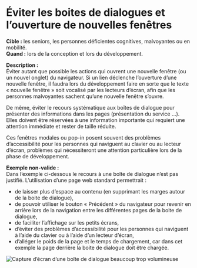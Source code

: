 # Éviter les boites de dialogues et l’ouverture de nouvelles fenêtres

<script>$(document).ready(function () {
    setBreadcrumb([
        {"label":"Critères incontournables", "url": "./incontournables.html"},
        {"label":"Éviter les boites de dialogues et l’ouverture de nouvelles fenêtres"}
    ]);
});</script>

<span data-menuitem="incontournables"></span>

**Cible&nbsp;:** les seniors, les personnes déficientes cognitives, malvoyantes ou en mobilité.  
**Quand&nbsp;:** lors de la conception et lors du développement.

**Description&nbsp;:**  
Éviter autant que possible les actions qui ouvrent une nouvelle fenêtre (ou un nouvel onglet) du navigateur. Si un lien déclenche l’ouverture d’une nouvelle fenêtre, il faudra lors du développement faire en sorte que le texte «&nbsp;nouvelle fenêtre&nbsp;» soit vocalisé par les lecteurs d’écran, afin que les personnes malvoyantes sachent qu’une nouvelle fenêtre s’ouvre.

De même, éviter le recours systématique aux boîtes de dialogue pour présenter des informations dans les pages (présentation du service …). Elles doivent être réservées à une information importante qui requiert une attention immédiate et rester de taille réduite.

Ces fenêtres modales ou pop-in posent souvent des problèmes d’accessibilité pour les personnes qui naviguent au clavier ou au lecteur d’écran, problèmes qui nécessiteront une attention particulière lors de la phase de développement.

**Exemple non-valide&nbsp;:**  
Dans l’exemple ci-dessous le recours à une boîte de dialogue n’est pas justifié. L’utilisation d’une page web standard permettrait&nbsp;:
- de laisser plus d’espace au contenu (en supprimant les marges autour de la boite de dialogue),
- de pouvoir utiliser le bouton «&nbsp;Précédent&nbsp;» du navigateur pour revenir en arrière lors de la navigation entre les différentes pages de la boite de dialogue,
- de faciliter l’affichage sur les petits écrans,
- d’éviter des problèmes d’accessibilité pour les personnes qui naviguent à l’aide du clavier ou à l’aide d’un lecteur d’écran,
- d’alléger le poids de la page et le temps de chargement, car dans cet exemple la page derrière la boite de dialogue doit être chargée.  

![Capture d’écran d’une boîte de dialogue beaucoup trop volumineuse](images/dialog.png)

<!--  This file is part of a11y-guidelines | Our vision of mobile & web accessibility guidelines and best practices, with valid/invalid examples.
 Copyright (C) 2016  Orange SA
 See the Creative Commons Legal Code Attribution-ShareAlike 3.0 Unported License for more details (LICENSE file). -->